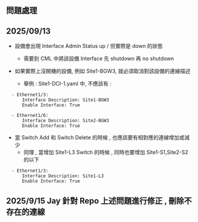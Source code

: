 ## 問題處理

## 2025/09/13

- 設備會出現 Interface Admin Status up / 但實際是 down 的狀態
  - 需要到 CML 中將該設備 Interface 先 shutdown 再 no shutdown

- 如果實際上沒開機的設備, 例如 Site1-BGW3, 就必須取消對該設備的連線描述
  - 舉例 : Site1-DCI-1.yaml 中, 不應該有 :
  
```
  - Ethernet1/3:
      Interface Description: Site1-BGW3
      Enable Interface: True

  - Ethernet1/6:
      Interface Description: Site2-BGW3
      Enable Interface: True

```
- 當 Switch Add 和 Switch Delete 的時候 , 也應該要有相對應的連線增加或減少
  - 同理 , 當增加 Site1-L3 Switch 的時候 , 同時也要增加 Site1-S1,Site2-S2 的以下

```
  - Ethernet1/3:
      Interface Description: Site1-L3
      Enable Interface: True
```


## 2025/9/15 Jay 針對 Repo 上述問題進行修正 , 刪除不存在的連線

  









